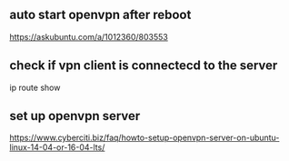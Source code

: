 ## auto start openvpn after reboot
https://askubuntu.com/a/1012360/803553

## check if vpn client is connectecd to the server
ip route show

## set up openvpn server
https://www.cyberciti.biz/faq/howto-setup-openvpn-server-on-ubuntu-linux-14-04-or-16-04-lts/